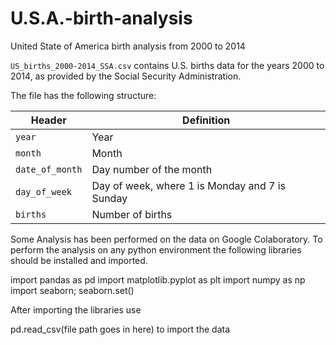 # U.S.A.-birth-analysis
 United State of America birth analysis from 2000 to 2014

`US_births_2000-2014_SSA.csv` contains U.S. births data for the years 2000 to 2014, as provided by the Social Security Administration.

The file has the following structure:

Header | Definition
---|---------
`year` | Year
`month` | Month
`date_of_month` | Day number of the month
`day_of_week` | Day of week, where 1 is Monday and 7 is Sunday
`births` | Number of births

Some Analysis has been performed on the data on Google Colaboratory.
To perform the analysis on any python environment the following libraries should be installed and imported.

import pandas as pd
import matplotlib.pyplot as plt
import numpy as np
import seaborn; seaborn.set()

After importing the libraries use 

pd.read_csv(file path goes in here) to import the data

